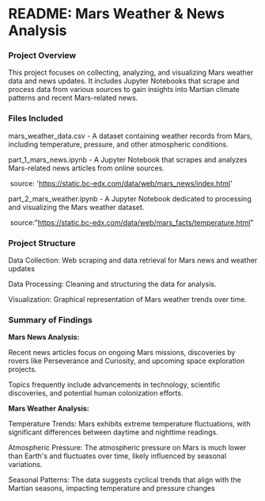 # README: Mars Weather & News Analysis

### Project Overview

This project focuses on collecting, analyzing, and visualizing Mars weather data and news updates. It includes Jupyter Notebooks that scrape and process data from various sources to gain insights into Martian climate patterns and recent Mars-related news.

### Files Included

mars_weather_data.csv - A dataset containing weather records from Mars, including temperature, pressure, and other atmospheric conditions.

part_1_mars_news.ipynb - A Jupyter Notebook that scrapes and analyzes Mars-related news articles from online sources.

​	source: 'https://static.bc-edx.com/data/web/mars_news/index.html'

part_2_mars_weather.ipynb - A Jupyter Notebook dedicated to processing and visualizing the Mars weather dataset.

​	source:"https://static.bc-edx.com/data/web/mars_facts/temperature.html"

### Project Structure

Data Collection: Web scraping and data retrieval for Mars news and weather updates 

Data Processing: Cleaning and structuring the data for analysis.

Visualization: Graphical representation of Mars weather trends over time.

### Summary of Findings

**Mars News Analysis:**

Recent news articles focus on ongoing Mars missions, discoveries by rovers like Perseverance and Curiosity, and upcoming space exploration projects.

Topics frequently include advancements in technology, scientific discoveries, and potential human colonization efforts.

**Mars Weather Analysis:**

Temperature Trends: Mars exhibits extreme temperature fluctuations, with significant differences between daytime and nighttime readings.

Atmospheric Pressure: The atmospheric pressure on Mars is much lower than Earth's and fluctuates over time, likely influenced by seasonal variations.

Seasonal Patterns: The data suggests cyclical trends that align with the Martian seasons, impacting temperature and pressure changes